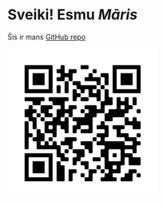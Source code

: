 # Sveiki! Esmu *Māris*

Šis ir mans [GitHub repo][repo]


<img src="./frame.png" alt="QR code to repo" style="height: 300px; width:300px;"/>


[//]: #
[repo]: <https://github.com/MarioDeLux/Kursi>